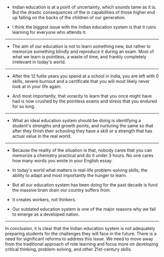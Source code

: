 - Indian education is at a point of uncertainty, which sounds tame as it is. But the drastic consequences of the in capabilities of those higher end up falling on the backs of the children of our generation. 

- I think the biggest issue with the Indian education system is that it ruins learning for everyone who attends it. 
------------------------------------------------------------------------

- The aim of our education is not to learn something new, but rather to memorize something blindly and reproduce it during an exam. Most of what we learn is pointless, a waste of time, and frankly completely irrelevant in today's world. 

------------------------------------------------------------------------
- After the 12 futile years you spend at a school in India, you are left with 0 skills, severe burnout and a certificate that you will most likely never look at in your life again. 

- And most importantly, that voracity to learn that you once might have had is now crushed by the pointless exams and stress that you endured for so long.
------------------------------------------------------------------------
- What an ideal education system should be doing is identifying a student's strengths and growth points, and nurturing the same so that after they finish their schooling they have a skill or a strength that has actual value in the real world.
------------------------------------------------------------------------
- Because the reality of the situation is that, nobody cares that you can memorize a chemistry practical and do it under 3 hours. No one cares how many words you wrote in your English essay. 

- In today's world what matters is real-life problem-solving skills, the ability to adapt and most importantly the hunger to learn. 

- But all our education system has been doing for the past decade is fund the massive brain drain our country suffers from. 
- It creates workers, not thinkers. 
- Our outdated education system is one of the major reasons why we fail to emerge as a developed nation.
------------------------------------------------------------------------
In conclusion, it is clear that the Indian education system is not adequately preparing students for the challenges they will face in the future. There is a need for significant reforms to address this issue. We need to move away from the traditional approach of rote learning and focus more on developing critical thinking, problem-solving, and other 21st-century skills.